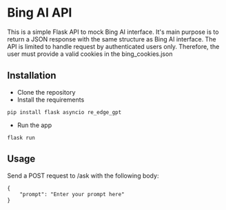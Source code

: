 # Bing AI API

This is a simple Flask API to mock Bing AI interface. It's main purpose is to return a JSON response with the same structure as Bing AI interface. The API is limited to handle request by authenticated users only. Therefore, the user must provide a valid cookies in the bing_cookies.json

## Installation
- Clone the repository
- Install the requirements
```
pip install flask asyncio re_edge_gpt
```
- Run the app
```
flask run
```

## Usage
Send a POST request to /ask with the following body:
```
{
    "prompt": "Enter your prompt here"
}
```